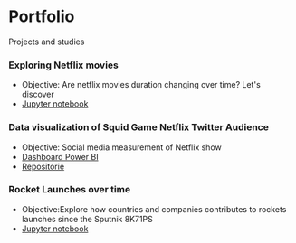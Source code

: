 # Portfolio

Projects and studies

### Exploring Netflix movies
- Objective: Are netflix movies duration changing over time? Let's discover
- [Jupyter notebook](https://github.com/ovictordavid/netflix-duration-exploration/blob/main/notebook.ipynb)

### Data visualization of Squid Game Netflix Twitter Audience
- Objective: Social media measurement of Netflix show
- [Dashboard Power BI](https://app.powerbi.com/view?r=eyJrIjoiY2ViMWJiNDUtYTYzMC00OTJmLWJhYTctNmQyMDg1ZTkxYmM5IiwidCI6ImI5Y2FlYWRlLTI5MjgtNDAwNy05NWRmLTg3NjFjYjYxNTU5NCJ9)
- [Repositorie](https://github.com/ovictordavid/SquidGameNetflix.git)

### Rocket Launches over time
- Objective:Explore how countries and companies contributes to rockets launches since the Sputnik 8K71PS 
- [Jupyter notebook](https://github.com/ovictordavid/RocketLaunchesOverTime/blob/main/Rocket%20launches%20over%20time%20(tiny%20project).ipynb)
